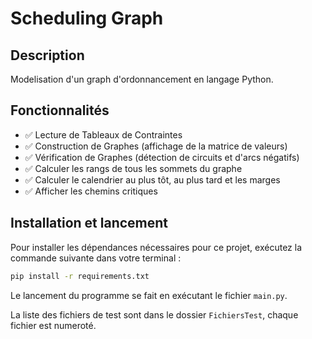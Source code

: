 # Scheduling Graph

## Description
Modelisation d'un graph d'ordonnancement en langage Python.

## Fonctionnalités
- ✅ Lecture de Tableaux de Contraintes
- ✅ Construction de Graphes (affichage de la matrice de valeurs)
- ✅ Vérification de Graphes (détection de circuits et d'arcs négatifs)
- ✅ Calculer les rangs de tous les sommets du graphe
- ✅ Calculer le calendrier au plus tôt, au plus tard et les marges
- ✅ Afficher les chemins critiques

## Installation et lancement

Pour installer les dépendances nécessaires pour ce projet, exécutez la commande suivante dans votre terminal :

```bash
pip install -r requirements.txt
```
Le lancement du programme se fait en exécutant le fichier `main.py`.

La liste des fichiers de test sont dans le dossier `FichiersTest`, chaque fichier est numeroté.
